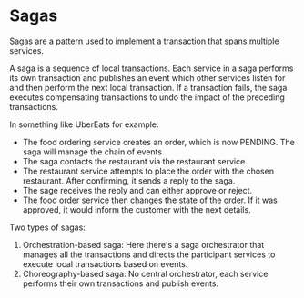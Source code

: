 # Sagas

Sagas are a pattern used to implement a transaction that spans multiple services.

A saga is a sequence of local transactions. Each service in a saga performs its own transaction and publishes an event which other services listen for and then perform the next local transaction. If a transaction fails, the saga executes compensating transactions to undo the impact of the preceding transactions.

In something like UberEats for example:

- The food ordering service creates an order, which is now PENDING. The saga will manage the chain of events
- The saga contacts the restaurant via the restaurant service.
- The restaurant service attempts to place the order with the chosen restaurant. After confirming, it sends a reply to the saga.
- The sage receives the reply and can either approve or reject.
- The food order service then changes the state of the order. If it was approved, it would inform the customer with the next details.

Two types of sagas:

1. Orchestration-based saga: Here there's a saga orchestrator that manages all the transactions and directs the participant services to execute local transactions based on events.
2. Choreography-based saga: No central orchestrator, each service performs their own transactions and publish events.
